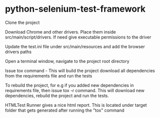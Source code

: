 # python-selenium-test-framework

Clone the project

Download Chrome and other drivers. Place them inside src/main/script/drivers. If need give executable permissions to the driver

Update the test.ini file under src/main/resources and add the browser drivers paths

Open a terminal window, navigate to the project root directory

Issue tox command - This will build the project download all dependencies from the requirements file and run the tests

To rebuild the project, for e.g if you added new dependencies in requirements file, then issue tox -r command. This will download new dependencies, rebuild the project and run the tests.

HTMLTest Runner gives a nice html report. This is located under target folder that gets generated after running the "tox" command
